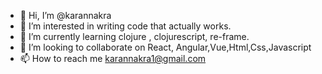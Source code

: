 - 👋 Hi, I’m @karannakra
- 👀 I’m interested in writing code that actually works.
- 🌱 I’m currently learning clojure , clojurescript, re-frame.
- 💞️ I’m looking to collaborate on React, Angular,Vue,Html,Css,Javascript
- 📫 How to reach me karannakra1@gmail.com

<!---
karannakra/karannakra is a ✨ special ✨ repository because its `README.md` (this file) appears on your GitHub profile.
You can click the Preview link to take a look at your changes.
--->
